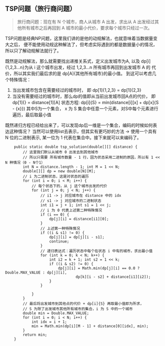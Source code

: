 ## TSP问题（旅行商问题）
> 旅行商问题：现在有 N 个城市，商人从城市 A 出发，求出从 A 出发经过其他所有城市之后再回到 A 城市的最小代价，要求每个城市只经过一次。

TSP问题是经典NP问题，这里我们讲的是他的动规解法，也就意味着当数据量变大之后，
便不能使用动规这种解法了，但考虑实际遇到的都是数据量小的情况，所以只了解动规解法就行了。

既然是动规解法，那么就需要找出递推关系式，定义出发城市为A, 以及 
dp[i]{1,2,3...n}为从 i 这个城市出发，经过 1,2,3...n 所有城市再回到出发城市 A 的
代价，所以其实我们最后求的是 dp[A]{其他所有城市}的最小值。
到这可以考虑几个特殊情况：
1. 当出发城市包含在需要经过的城市时， 即 dp[1]{1,2,3} = dp[1]{2,3}
2. 当没有需要经过的城市时，那么dp的值即从当前出发城市回A点的代价，
即dp[1]{} = distance[1][A]
状态方程:
dp[i]{S} = min(distance[i][x] + dp[x]{S - {x}}) 其中S为一个集合，
x 为 S 集合中任意一个元素，对S中每个元素进行遍历，最后取最小值

既然递归方程已经给出来了，可以发现dp后一维是一个集合，编码的时候如何表达这种情况？
当然可以使用list去表示，但其实有更巧妙的方法 -> 使用一个具有 N 位的二进制表示,
某一位为 1 代表在集合中。接下来就可以来编码了。

```
    public static double tsp_solution(double[][] distance) {
        // 这里我们默认从城市 0 出发去到其他城市
        // 所以只需要 所有城市数量 - 1 行，因为状态采用二进制的原因，所以有 1 << N 种情况（0 - N个1）
        int N = distance.length - 1; int M = 1 << N;
        double[][] dp = new double[N][M];
        // i 为二进制状态，这是对状态的遍历
        for (int i = 0; i < M; i++) {
            // 每个状态下的，从 j 这个城市出发的代价
            for (int j = 0; j < N; j++) {
                // i1 -> j 对应城市在 distance 中的 idx
                // s1 -> j 对应城市的二进制状态
                int i1 = j + 1; int s1 = 1 << j;
                // i 为 0 代表上述第二种特殊情况
                if (i == 0) {
                    dp[j][i] = distance[i1][0];
                }
                // 上述第一种特殊情况
                if ((i & s1) != 0) {
                    dp[j][i] = dp[j][i - s1];
                    continue;
                }
                // 递归表达式：遍历状态中每个在状态 i 中有的城市，求出最小值
                for (int k = 0; k < N; k++) {
                    int i2 = k + 1; int s2 = 1 << k;
                    if ((i & s2) != 0) {
                        dp[j][i] = Math.min(dp[j][i] == 0.0 ? Double.MAX_VALUE : dp[j][i],
                                dp[k][i - s2] + distance[i1][i2]);
                    }
                }

            }
        }
        // 最后将出发城市到其他点的代价 + dp[i]{S} 再取最小值即为所求，
        // S 为除了出发城市其他所有城市的集合，i 为 S 中的一个城市
        double min = Double.MAX_VALUE;
        for (int i = 0; i < N; i++) {
            int idx = i + 1;
            min = Math.min(dp[i][M - 1] + distance[0][idx], min);
        }
        return min;
    }

```